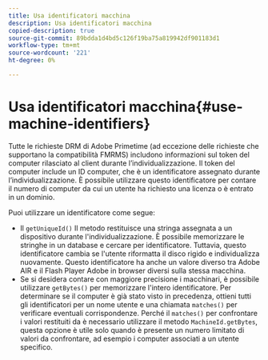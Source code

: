 ```yaml
---
title: Usa identificatori macchina
description: Usa identificatori macchina
copied-description: true
source-git-commit: 89bdda1d4bd5c126f19ba75a819942df901183d1
workflow-type: tm+mt
source-wordcount: '221'
ht-degree: 0%

---
```



# Usa identificatori macchina{#use-machine-identifiers}

Tutte le richieste DRM di Adobe Primetime (ad eccezione delle richieste che supportano la compatibilità FMRMS) includono informazioni sul token del computer rilasciato al client durante l’individualizzazione. Il token del computer include un ID computer, che è un identificatore assegnato durante l’individualizzazione. È possibile utilizzare questo identificatore per contare il numero di computer da cui un utente ha richiesto una licenza o è entrato in un dominio.

Puoi utilizzare un identificatore come segue:

* Il `getUniqueId()` Il metodo restituisce una stringa assegnata a un dispositivo durante l&#39;individualizzazione. È possibile memorizzare le stringhe in un database e cercare per identificatore. Tuttavia, questo identificatore cambia se l&#39;utente riformatta il disco rigido e individualizza nuovamente. Questo identificatore ha anche un valore diverso tra Adobe AIR e il Flash Player Adobe in browser diversi sulla stessa macchina.
* Se si desidera contare con maggiore precisione i macchinari, è possibile utilizzare `getBytes()` per memorizzare l&#39;intero identificatore. Per determinare se il computer è già stato visto in precedenza, ottieni tutti gli identificatori per un nome utente e una chiamata `matches()` per verificare eventuali corrispondenze. Perché il `matches()` per confrontare i valori restituiti da è necessario utilizzare il metodo `MachineId.getBytes`, questa opzione è utile solo quando è presente un numero limitato di valori da confrontare, ad esempio i computer associati a un utente specifico.

